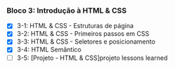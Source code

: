 ### Bloco 3: Introdução à HTML & CSS 
- [x] 3-1: HTML & CSS - Estruturas de página
- [x] 3-2: HTML & CSS - Primeiros passos em CSS
- [x] 3-3: HTML & CSS - Seletores e posicionamento
- [x] 3-4: HTML Semântico
- [ ] 3-5: [Projeto - HTML & CSS]projeto lessons learned 
